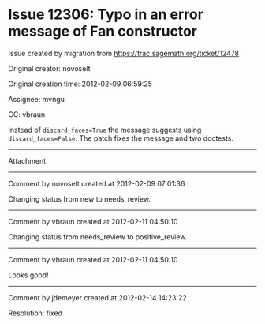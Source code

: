 # Issue 12306: Typo in an error message of Fan constructor

Issue created by migration from https://trac.sagemath.org/ticket/12478

Original creator: novoselt

Original creation time: 2012-02-09 06:59:25

Assignee: mvngu

CC:  vbraun

Instead of `discard_faces=True` the message suggests using `discard_faces=False`. The patch fixes the message and two doctests.


---

Attachment


---

Comment by novoselt created at 2012-02-09 07:01:36

Changing status from new to needs_review.


---

Comment by vbraun created at 2012-02-11 04:50:10

Changing status from needs_review to positive_review.


---

Comment by vbraun created at 2012-02-11 04:50:10

Looks good!


---

Comment by jdemeyer created at 2012-02-14 14:23:22

Resolution: fixed
